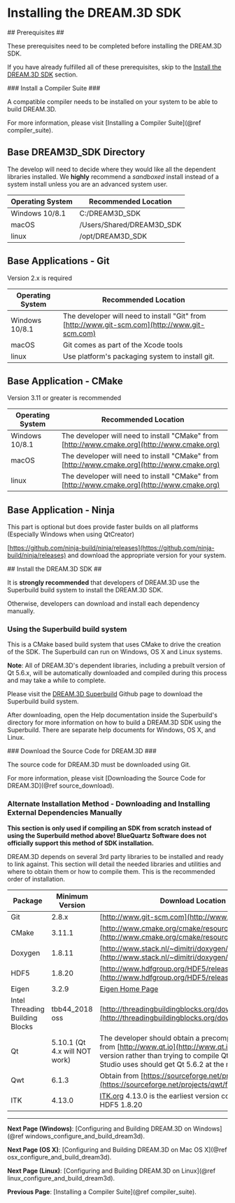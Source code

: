 # Installing the DREAM.3D SDK  #


<a name="prerequisites">
## Prerequisites ##
</a>

These prerequisites need to be completed before installing the DREAM.3D SDK.

If you have already fulfilled all of these prerequisites, skip to the [Install the DREAM.3D SDK](#install_sdk) section.

<a name="compiler_suite">
### Install a Compiler Suite ###
</a>

A compatible compiler needs to be installed on your system to be able to build DREAM.3D.

For more information, please visit [Installing a Compiler Suite](@ref compiler_suite).


## Base DREAM3D_SDK Directory ##

The develop will need to decide where they would like all the dependent libraries installed. We **highly** recommend a _sandboxed_ install instead of a system install unless you are an advanced system user.

| Operating System | Recommended Location |
|------------------|----------------------|
| Windows 10/8.1 | C:/DREAM3D_SDK |
| macOS  | /Users/Shared/DREAM3D_SDK |
| linux  | /opt/DREAM3D_SDK |


## Base Applications - Git ##

Version 2.x is required

| Operating System | Recommended Location |
|------------------|----------------------|
| Windows 10/8.1 | The developer will need to install "Git" from [http://www.git-scm.com](http://www.git-scm.com) |
| macOS  | Git comes as part of the Xcode tools |
| linux  | Use platform's packaging system to install git. |

## Base Application - CMake ##

Version 3.11 or greater is recommended

| Operating System | Recommended Location |
|------------------|----------------------|
| Windows 10/8.1 | The developer will need to install "CMake" from [http://www.cmake.org](http://www.cmake.org) |
| macOS  | The developer will need to install "CMake" from [http://www.cmake.org](http://www.cmake.org)  |
| linux  |  The developer will need to install "CMake" from [http://www.cmake.org](http://www.cmake.org)  |

## Base Application - Ninja ##

This part is optional but does provide faster builds on all platforms (Especially Windows when using QtCreator)

[https://github.com/ninja-build/ninja/releases](https://github.com/ninja-build/ninja/releases) and download the appropriate version for your system.


<a name="install_sdk">
## Install the DREAM.3D SDK ##
</a>

It is **strongly recommended** that developers of DREAM.3D use the Superbuild build system to install the DREAM.3D SDK.

Otherwise, developers can download and install each dependency manually.

### Using the Superbuild build system ###

This is a CMake based build system that uses CMake to drive the creation of the SDK. The Superbuild can run on Windows, OS X and Linux systems.

**Note**: All of DREAM.3D's dependent libraries, including a prebuilt version of Qt 5.6.x, will be automatically downloaded and compiled during this process and may take a while to complete.

Please visit the [DREAM.3D Superbuild](http://www.github.com/bluequartzsoftware/DREAM3DSuperBuild) Github page to download the Superbuild build system.

After downloading, open the Help documentation inside the Superbuild's directory for more information on how to build a DREAM.3D SDK using the Superbuild.  There are separate help documents for Windows, OS X, and Linux.



<a name="downloading_dream3d">
### Download the Source Code for DREAM.3D ###
</a>

The source code for DREAM.3D must be downloaded using Git.

For more information, please visit [Downloading the Source Code for DREAM.3D](@ref source_download).

### Alternate Installation Method - Downloading and Installing External Dependencies Manually ###

**This section is only used if compiling an SDK from scratch instead of using the Superbuild method above!  BlueQuartz Software does not officially support this method of SDK installation.**

DREAM.3D depends on several 3rd party libraries to be installed and ready to link against. This section will detail the needed libraries and utilities and where to obtain them or how to compile them.  This is the recommended order of installation.

|  Package   | Minimum Version | Download Location |
|  ------	| ------	| ------	|
| Git | 2.8.x | [http://www.git-scm.com](http://www.git-scm.com) |
| CMake | 3.11.1 | [http://www.cmake.org/cmake/resources/software.html](http://www.cmake.org/cmake/resources/software.html) |
| Doxygen | 1.8.11 | [http://www.stack.nl/~dimitri/doxygen/download.html](http://www.stack.nl/~dimitri/doxygen/download.html) |
| HDF5 | 1.8.20 | [http://www.hdfgroup.org/HDF5/release/obtain5.html](http://www.hdfgroup.org/HDF5/release/obtain5.html) |
| Eigen | 3.2.9 | [Eigen Home Page](http://eigen.tuxfamily.org/index.php?title=Main_Page) |
| Intel Threading Building Blocks | tbb44\_2018 oss | [http://threadingbuildingblocks.org/download](http://threadingbuildingblocks.org/download) |
| Qt | 5.10.1 (Qt 4.x will NOT work) |  The developer should obtain a precompiled package from [http://www.qt.io](http://www.qt.io) and install that version rather than trying to compile Qt itself. Visual Studio uses should get Qt 5.6.2 at the minimum.  |
| Qwt | 6.1.3 | Obtain from [https://sourceforge.net/projects/qwt/files](https://sourceforge.net/projects/qwt/files) |
| ITK | 4.13.0 | [ITK.org](http://www.itk.org) 4.13.0 is the earliest version compatible with HDF5 1.8.20 |

---
**Next Page (Windows)**: [Configuring and Building DREAM.3D on Windows](@ref windows_configure_and_build_dream3d).

**Next Page (OS X)**: [Configuring and Building DREAM.3D on Mac OS X](@ref osx_configure_and_build_dream3d).

**Next Page (Linux)**: [Configuring and Building DREAM.3D on Linux](@ref linux_configure_and_build_dream3d).

**Previous Page**: [Installing a Compiler Suite](@ref compiler_suite).

